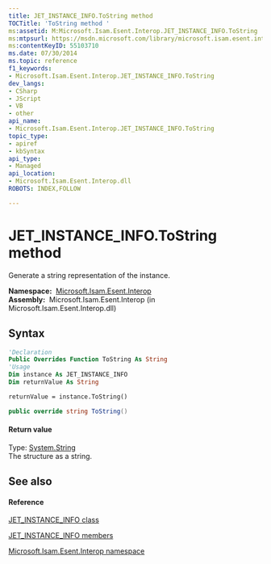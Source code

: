 ```yaml
---
title: JET_INSTANCE_INFO.ToString method 
TOCTitle: 'ToString method '
ms:assetid: M:Microsoft.Isam.Esent.Interop.JET_INSTANCE_INFO.ToString
ms:mtpsurl: https://msdn.microsoft.com/library/microsoft.isam.esent.interop.jet_instance_info.tostring(v=EXCHG.10)
ms:contentKeyID: 55103710
ms.date: 07/30/2014
ms.topic: reference
f1_keywords:
- Microsoft.Isam.Esent.Interop.JET_INSTANCE_INFO.ToString
dev_langs:
- CSharp
- JScript
- VB
- other
api_name: 
- Microsoft.Isam.Esent.Interop.JET_INSTANCE_INFO.ToString
topic_type: 
- apiref
- kbSyntax
api_type: 
- Managed
api_location: 
- Microsoft.Isam.Esent.Interop.dll
ROBOTS: INDEX,FOLLOW

---
```


# JET_INSTANCE_INFO.ToString method

Generate a string representation of the instance.

**Namespace:**  [Microsoft.Isam.Esent.Interop](./microsoft.isam.esent.interop-namespace.md)  
**Assembly:**  Microsoft.Isam.Esent.Interop (in Microsoft.Isam.Esent.Interop.dll)

## Syntax

``` vb
'Declaration
Public Overrides Function ToString As String
'Usage
Dim instance As JET_INSTANCE_INFO
Dim returnValue As String

returnValue = instance.ToString()
```

``` csharp
public override string ToString()
```

#### Return value

Type: [System.String](/dotnet/api/system.string)  
The structure as a string.  

## See also

#### Reference

[JET_INSTANCE_INFO class](./jet-instance-info-class.md)

[JET_INSTANCE_INFO members](./jet-instance-info-members.md)

[Microsoft.Isam.Esent.Interop namespace](./microsoft.isam.esent.interop-namespace.md)